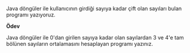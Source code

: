 Java döngüler ile kullanıcının girdiği sayıya kadar çift olan sayıları bulan programı yazıyoruz.

**Ödev**

Java döngüler ile 0'dan girilen sayıya kadar olan sayılardan 3 ve 4'e tam bölünen sayıların ortalamasını hesaplayan programı yazınız.